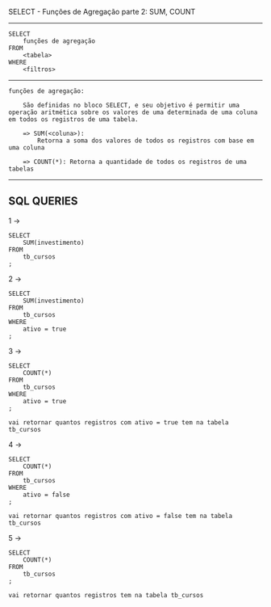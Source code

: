 SELECT - Funções de Agregação parte 2: SUM, COUNT


------------------------------------
    SELECT
        funções de agregação
    FROM
        <tabela>
    WHERE
        <filtros>
------------------------------------

    funções de agregação:       
        
        São definidas no bloco SELECT, e seu objetivo é permitir uma operação aritmética sobre os valores de uma determinada de uma coluna em todos os registros de uma tabela. 

        => SUM(<coluna>):
            Retorna a soma dos valores de todos os registros com base em uma coluna

        => COUNT(*): Retorna a quantidade de todos os registros de uma tabelas

----------------------------------------------------------------------------

## SQL QUERIES

1 ->

    SELECT
        SUM(investimento)
    FROM 
        tb_cursos
    ;

2 -> 

    SELECT
        SUM(investimento)
    FROM 
        tb_cursos
    WHERE
        ativo = true
    ;

3 ->

    SELECT 
        COUNT(*)
    FROM
        tb_cursos
    WHERE
        ativo = true
    ;
    
    vai retornar quantos registros com ativo = true tem na tabela tb_cursos

4 ->

    SELECT 
        COUNT(*)
    FROM
        tb_cursos
    WHERE
        ativo = false
    ;
    
    vai retornar quantos registros com ativo = false tem na tabela tb_cursos

5 ->

    SELECT 
        COUNT(*)
    FROM
        tb_cursos
    ;
    
    vai retornar quantos registros tem na tabela tb_cursos